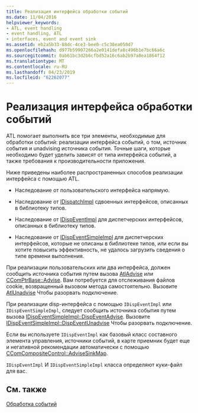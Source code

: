 ```yaml
---
title: Реализация интерфейса обработки событий
ms.date: 11/04/2016
helpviewer_keywords:
- ATL, event handling
- event handling, ATL
- interfaces, event and event sink
ms.assetid: eb2a5b33-88dc-4ce3-bee0-c5c38ea050d7
ms.openlocfilehash: d977b59907266a2e0141defa8c496b1e7bc66a6c
ms.sourcegitcommit: 0ab61bc3d2b6cfbd52a16c6ab2b97a8ea1864f12
ms.translationtype: MT
ms.contentlocale: ru-RU
ms.lasthandoff: 04/23/2019
ms.locfileid: "62262077"
---
```

# <a name="implementing-the-event-handling-interface"></a>Реализация интерфейса обработки событий

ATL помогает выполнить все три элементы, необходимые для обработки событий: реализации интерфейса событий, о том, источник события и unadvising источника события. Точные шаги, которые необходимо будет уделить зависят от типа интерфейса событий, а также требования к производительности приложения.

Ниже приведены наиболее распространенных способов реализации интерфейса с помощью ATL.

- Наследование от пользовательского интерфейса напрямую.

- Наследование от [IDispatchImpl](../atl/reference/idispatchimpl-class.md) сдвоенных интерфейсов, описанных в библиотеку типов.

- Наследование от [IDispEventImpl](../atl/reference/idispeventimpl-class.md) для диспетчерских интерфейсов, описанных в библиотеку типов.

- Наследование от [IDispEventSimpleImpl](../atl/reference/idispeventsimpleimpl-class.md) для диспетчерских интерфейсов, которые не описаны в библиотеке типов, или если вы хотите повысить эффективность, не удалось загрузить сведения о типе времени выполнения.

При реализации пользовательских или два интерфейса, должен сообщить источника события путем вызова [AtlAdvise](reference/connection-point-global-functions.md#atladvise) или [CComPtrBase::Advise](../atl/reference/ccomptrbase-class.md#advise). Вам потребуется для отслеживания файлов cookie, возвращенный вызовом метода самостоятельно. Вызовите [AtlUnadvise](reference/connection-point-global-functions.md#atlunadvise) Чтобы разорвать подключение.

При реализации disp-интерфейса с помощью `IDispEventImpl` или `IDispEventSimpleImpl`, следует сообщить источника события путем вызова [IDispEventSimpleImpl::DispEventAdvise](../atl/reference/idispeventsimpleimpl-class.md#dispeventadvise). Вызовите [IDispEventSimpleImpl::DispEventUnadvise](../atl/reference/idispeventsimpleimpl-class.md#dispeventunadvise) Чтобы разорвать подключение.

Если вы используете `IDispEventImpl` как базовый класс составного элемента управления, источники событий, в карте приемник будет еще и негативной рекомендации автоматически с помощью [CComCompositeControl::AdviseSinkMap](../atl/reference/ccomcompositecontrol-class.md#advisesinkmap).

`IDispEventImpl` И `IDispEventSimpleImpl` класса определяют куки-файл для вас.

## <a name="see-also"></a>См. также

[Обработка событий](../atl/event-handling-and-atl.md)

